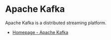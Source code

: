 # Apache Kafka

Apache Kafka is a distributed streaming platform.

- <a href="https://kafka.apache.org/" target="_blank">Homepage  - Apache Kafka</a>

